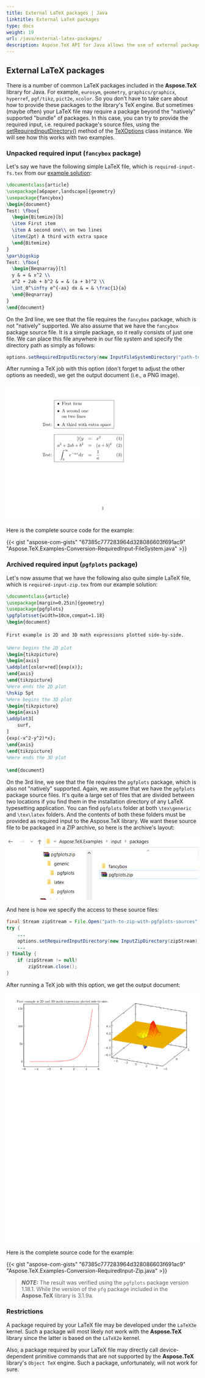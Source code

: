 ```yaml
---
title: External LaTeX packages | Java
linktitle: External LaTeX packages
type: docs
weight: 19
url: /java/external-latex-packages/
description: Aspose.TeX API for Java allows the use of external packages, i.e. the ones that aren't included in the library itself like fancybox or pgfplots packages.
---
```


## **External LaTeX packages**

There is a number of common LaTeX packages included in the **Aspose.TeX** library for Java. For example, `eurosym`, `geometry`, `graphics/graphicx`, `hyperref`, `pgf/tikz`, `pict2e`, `xcolor`. So you don't have to take care about how to provide these packages to the library's TeX engine. But sometimes (maybe often) your LaTeX file may require a package beyond the "natively" supported "bundle" of packages. In this case, you can try to provide the required input, i.e. required package's source files, using the [setRequiredInputDirectory()](https://reference.aspose.com/tex/java/com.aspose.tex/texoptions/#setRequiredInputDirectory-com.aspose.tex.IInputWorkingDirectory-) method of the [TeXOptions](https://reference.aspose.com/tex/java/com.aspose.tex/texoptions/) class instance. We will see how this works with two examples.

### **Unpacked required input (`fancybox` package)**

Let's say we have the following simple LaTeX file, which is `required-input-fs.tex` from our [example solution](https://github.com/aspose-tex/Aspose.TeX-for-Java):

```tex
\documentclass{article}
\usepackage[a6paper,landscape]{geometry}
\usepackage{fancybox}
\begin{document}
Test: \fbox{
  \begin{Bitemize}[b]
  \item First item
  \item A second one\\ on two lines
  \item(2pt) A third with extra space
  \end{Bitemize}
}
\par\bigskip
Test: \fbox{
  \begin{Beqnarray}[t]
  y & = & x^2 \\
  a^2 + 2ab + b^2 & = & (a + b)^2 \\
  \int_0^\infty e^{-ax} dx & = & \frac{1}{a}
  \end{Beqnarray}
}
\end{document}
```

On the 3rd line, we see that the file requires the `fancybox` package, which is not "natively" supported. We also assume that we have the `fancybox` package source file. It is a simple package, so it really consists of just one file. We can place this file anywhere in our file system and specify the directory path as simply as follows:

```Java
options.setRequiredInputDirectory(new InputFileSystemDirectory("path-to-directory-where-fancybox.sty-located"));
```

After running a TeX job with this option (don't forget to adjust the other options as needed), we get the output document (i.e., a PNG image).

![](Conversion-RequiredInputFs.png)

Here is the complete source code for the example:

{{< gist "aspose-com-gists" "67385c777283964d328086603f691ac9" "Aspose.TeX.Examples-Conversion-RequiredInput-FileSystem.java" >}}

### **Archived required input (`pgfplots` package)**

Let's now assume that we have the following also quite simple LaTeX file, which is `required-input-zip.tex` from our example solution:
```tex
\documentclass{article}
\usepackage[margin=0.25in]{geometry}
\usepackage{pgfplots}
\pgfplotsset{width=10cm,compat=1.18}
\begin{document}

First example is 2D and 3D math expressions plotted side-by-side.

%Here begins the 2D plot
\begin{tikzpicture}
\begin{axis}
\addplot[color=red]{exp(x)};
\end{axis}
\end{tikzpicture}
%Here ends the 2D plot
\hskip 5pt
%Here begins the 3D plot
\begin{tikzpicture}
\begin{axis}
\addplot3[
    surf,
]
{exp(-x^2-y^2)*x};
\end{axis}
\end{tikzpicture}
%Here ends the 3D plot

\end{document}
```

On the 3rd line, we see that the file requires the `pgfplots` package, which is also not "natively" supported. Again, we assume that we have the `pgfplots` package source files. It's quite a large set of files that are divided between two locations if you find them in the installation directory of any LaTeX typesetting application. You can find `pgfplots` folder at both `\tex\generic` and `\tex\latex` folders. And the contents of both these folders must be provided as required input to the Aspose.TeX library. We want these source file to be packaged in a ZIP archive, so here is the archive's layout:

![](pgfplots-zip-layout.png)

And here is how we specify the access to these source files:

```Java
final Stream zipStream = File.Open("path-to-zip-with-pgfplots-sources"), FileMode.Open))
try {
    ...
    options.setRequiredInputDirectory(new InputZipDirectory(zipStream));
    ...
} finally {
    if (zipStream != null)
        zipStream.close();
}

```

After running a TeX job with this option, we get the output document:

![](Conversion-RequiredInputZip.png)

Here is the complete source code for the example:

{{< gist "aspose-com-gists" "67385c777283964d328086603f691ac9" "Aspose.TeX.Examples-Conversion-RequiredInput-Zip.java" >}}

> **_NOTE:_** The result was verified using the `pgfplots` package version 1.18.1. While the version of the `pfg` package included in the **Aspose.TeX** library is 3.1.9a.

### **Restrictions**

A package required by your LaTeX file may be developed under the `LaTeX3e` kernel. Such a package will most likely not work with the **Aspose.TeX** library since the latter is based on the `LaTeX2e` kernel.

Also, a package required by your LaTeX file may directly call device-dependent primitive commands that are not supported by the **Aspose.TeX** library's `Object TeX` engine. Such a package, unfortunately, will not work for sure.
